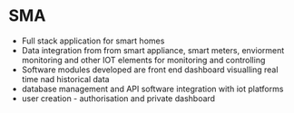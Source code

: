 # SMA
- Full stack application for smart homes
- Data integration from from smart appliance, smart meters, enviorment monitoring and other IOT elements for monitoring and controlling
- Software modules developed are front end dashboard visualling real time nad historical data
- database management and API software integration with iot platforms
- user creation - authorisation and private dashboard

